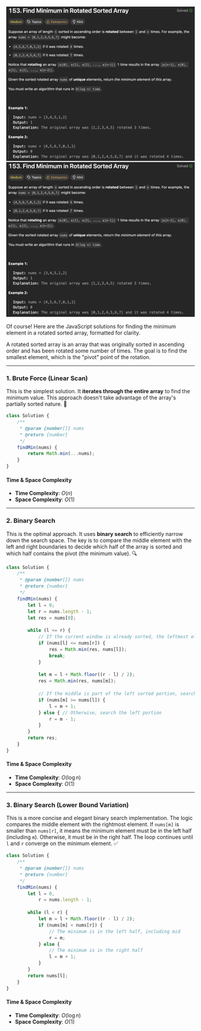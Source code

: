 ![Koko Eating Bananas](/asset/images/FindMinimuminRotatedSortedArray.png)
![Koko Eating Bananas](/asset/images/FindMinimuminRotatedSortedArray.png)


Of course\! Here are the JavaScript solutions for finding the minimum element in a rotated sorted array, formatted for clarity.

A rotated sorted array is an array that was originally sorted in ascending order and has been rotated some number of times. The goal is to find the smallest element, which is the "pivot" point of the rotation.

-----

### 1\. Brute Force (Linear Scan)

This is the simplest solution. It **iterates through the entire array** to find the minimum value. This approach doesn't take advantage of the array's partially sorted nature. 🐢

```javascript
class Solution {
    /**
     * @param {number[]} nums
     * @return {number}
     */
    findMin(nums) {
        return Math.min(...nums);
    }
}
```

#### **Time & Space Complexity**

  * **Time Complexity**: $O(n)$
  * **Space Complexity**: $O(1)$

-----

### 2\. Binary Search

This is the optimal approach. It uses **binary search** to efficiently narrow down the search space. The key is to compare the middle element with the left and right boundaries to decide which half of the array is sorted and which half contains the pivot (the minimum value). 🔍

```javascript
class Solution {
    /**
     * @param {number[]} nums
     * @return {number}
     */
    findMin(nums) {
        let l = 0;
        let r = nums.length - 1;
        let res = nums[0];

        while (l <= r) {
            // If the current window is already sorted, the leftmost element is the minimum
            if (nums[l] <= nums[r]) {
                res = Math.min(res, nums[l]);
                break;
            }

            let m = l + Math.floor((r - l) / 2);
            res = Math.min(res, nums[m]);
            
            // If the middle is part of the left sorted portion, search the right portion
            if (nums[m] >= nums[l]) {
                l = m + 1;
            } else { // Otherwise, search the left portion
                r = m - 1;
            }
        }
        return res;
    }
}
```

#### **Time & Space Complexity**

  * **Time Complexity**: $O(\log n)$
  * **Space Complexity**: $O(1)$

-----

### 3\. Binary Search (Lower Bound Variation)

This is a more concise and elegant binary search implementation. The logic compares the middle element with the rightmost element. If `nums[m]` is smaller than `nums[r]`, it means the minimum element must be in the left half (including `m`). Otherwise, it must be in the right half. The loop continues until `l` and `r` converge on the minimum element. ✅

```javascript
class Solution {
    /**
     * @param {number[]} nums
     * @return {number}
     */
    findMin(nums) {
        let l = 0,
            r = nums.length - 1;
            
        while (l < r) {
            let m = l + Math.floor((r - l) / 2);
            if (nums[m] < nums[r]) {
                // The minimum is in the left half, including mid
                r = m;
            } else {
                // The minimum is in the right half
                l = m + 1;
            }
        }
        return nums[l];
    }
}
```

#### **Time & Space Complexity**

  * **Time Complexity**: $O(\log n)$
  * **Space Complexity**: $O(1)$